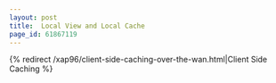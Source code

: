 ```yaml
---
layout: post
title:  Local View and Local Cache
page_id: 61867119
---
```


{% redirect /xap96/client-side-caching-over-the-wan.html|Client Side Caching %}
